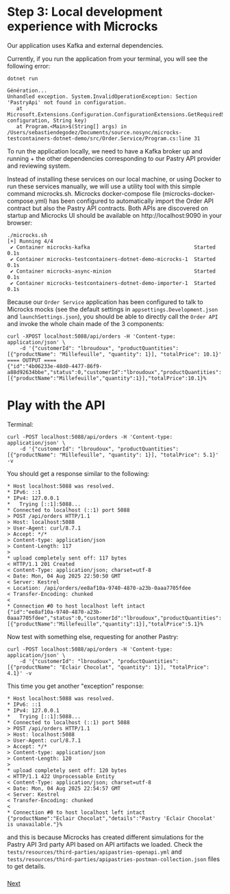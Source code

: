 # Step 3: Local development experience with Microcks

Our application uses Kafka and external dependencies.

Currently, if you run the application from your terminal, you will see the following error:

```shell
dotnet run  

Génération...
Unhandled exception. System.InvalidOperationException: Section 'PastryApi' not found in configuration.
   at Microsoft.Extensions.Configuration.ConfigurationExtensions.GetRequiredSection(IConfiguration configuration, String key)
   at Program.<Main>$(String[] args) in /Users/sebastiendegodez/Documents/source.nosync/microcks-testcontainers-dotnet-demo/src/Order.Service/Program.cs:line 31
```

To run the application locally, we need to have a Kafka broker up and running + the other dependencies corresponding to our Pastry API provider and reviewing system.

Instead of installing these services on our local machine, or using Docker to run these services manually, we will use a utility tool with this simple command microcks.sh. Microcks docker-compose file (microcks-docker-compose.yml) has been configured to automatically import the Order API contract but also the Pastry API contracts. Both APIs are discovered on startup and Microcks UI should be available on http://localhost:9090 in your browser:

```shell
./microcks.sh
[+] Running 4/4
 ✔ Container microcks-kafka                                  Started                                              0.1s 
 ✔ Container microcks-testcontainers-dotnet-demo-microcks-1  Started                                              0.1s 
 ✔ Container microcks-async-minion                           Started                                              0.1s 
 ✔ Container microcks-testcontainers-dotnet-demo-importer-1  Started                                              0.1s 
```

Because our `Order Service` application has been configured to talk to Microcks mocks (see the default settings in `appsettings.Development.json` and `launchSettings.json`), you should be able to directly call the `Order API` and invoke the whole chain made of the 3 components:

```shell
curl -XPOST localhost:5088/api/orders -H 'Content-type: application/json' \
    -d '{"customerId": "lbroudoux", "productQuantities": [{"productName": "Millefeuille", "quantity": 1}], "totalPrice": 10.1}'
==== OUTPUT ====
{"id":"4b06233e-48d0-4477-86f9-a88d92634bbe","status":0,"customerId":"lbroudoux","productQuantities":[{"productName":"Millefeuille","quantity":1}],"totalPrice":10.1}% 
```

# Play with the API

Terminal:

```shell
curl -POST localhost:5088/api/orders -H 'Content-type: application/json' \ 
    -d '{"customerId": "lbroudoux", "productQuantities": [{"productName": "Millefeuille", "quantity": 1}], "totalPrice": 5.1}' -v
```

You should get a response similar to the following:

```shell
* Host localhost:5088 was resolved.
* IPv6: ::1
* IPv4: 127.0.0.1
*   Trying [::1]:5088...
* Connected to localhost (::1) port 5088
> POST /api/orders HTTP/1.1
> Host: localhost:5088
> User-Agent: curl/8.7.1
> Accept: */*
> Content-type: application/json
> Content-Length: 117
> 
* upload completely sent off: 117 bytes
< HTTP/1.1 201 Created
< Content-Type: application/json; charset=utf-8
< Date: Mon, 04 Aug 2025 22:50:50 GMT
< Server: Kestrel
< Location: /api/orders/ee8af10a-9740-4870-a23b-0aaa7705fdee
< Transfer-Encoding: chunked
< 
* Connection #0 to host localhost left intact
{"id":"ee8af10a-9740-4870-a23b-0aaa7705fdee","status":0,"customerId":"lbroudoux","productQuantities":[{"productName":"Millefeuille","quantity":1}],"totalPrice":5.1}%
```

Now test with something else, requesting for another Pastry:

```shell
curl -POST localhost:5088/api/orders -H 'Content-type: application/json' \
    -d '{"customerId": "lbroudoux", "productQuantities": [{"productName": "Eclair Chocolat", "quantity": 1}], "totalPrice": 4.1}' -v
```

This time you get another "exception" response:

```shell
* Host localhost:5088 was resolved.
* IPv6: ::1
* IPv4: 127.0.0.1
*   Trying [::1]:5088...
* Connected to localhost (::1) port 5088
> POST /api/orders HTTP/1.1
> Host: localhost:5088
> User-Agent: curl/8.7.1
> Accept: */*
> Content-type: application/json
> Content-Length: 120
> 
* upload completely sent off: 120 bytes
< HTTP/1.1 422 Unprocessable Entity
< Content-Type: application/json; charset=utf-8
< Date: Mon, 04 Aug 2025 22:54:57 GMT
< Server: Kestrel
< Transfer-Encoding: chunked
< 
* Connection #0 to host localhost left intact
{"productName":"Eclair Chocolat","details":"Pastry 'Eclair Chocolat' is unavailable."}%
```

and this is because Microcks has created different simulations for the Pastry API 3rd party API based on API artifacts we loaded. Check the `tests/resources/third-parties/apipastries-openapi.yml` and `tests/resources/third-parties/apipastries-postman-collection.json` files to get details.


### 
[Next](step4-write-rest-tests.md)
